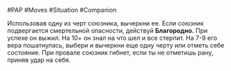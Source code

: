 #PAP #Moves #Situation #Companion

Использовав одну из черт союзника, вычеркни ее. Если союзник подвергается смертельной опасности, действуй **Благородно.** При успехе он выжил. 
На 10+ он знал на что шел и все стерпит.
На 7-9 его вера пошатнулась, выбери и вычеркни еще одну черту или отметь себе состояние. 
При провале союзник гибнет, если ты не отметишь рану, приняв удар на себя.